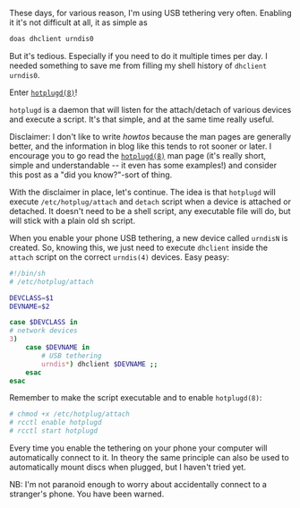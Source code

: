 These days, for various reason, I'm using USB tethering very often.
Enabling it it's not difficult at all, it as simple as

```sh
doas dhclient urndis0
```

But it's tedious.  Especially if you need to do it multiple times per
day.  I needed something to save me from filling my shell history of
`dhclient urndis0`.

Enter [`hotplugd(8)`](https://man.openbsd.org/hotplugd)!

`hotplugd` is a daemon that will listen for the attach/detach of
various devices and execute a script.  It's that simple, and at the
same time really useful.

Disclaimer: I don't like to write *howtos* because the man pages are
generally better, and the information in blog like this tends to rot
sooner or later.  I encourage you to go read the
[`hotplugd(8)`](https://man.openbsd.org/hotplugd) man page (it's
really short, simple and understandable -- it even has some examples!)
and consider this post as a "did you know?"-sort of thing.

With the disclaimer in place, let's continue.  The idea is that
`hotplugd` will execute `/etc/hotplug/attach` and `detach` script when
a device is attached or detached.  It doesn't need to be a shell
script, any executable file will do, but will stick with a plain old
sh script.

When you enable your phone USB tethering, a new device called
`urndisN` is created.  So, knowing this, we just need to execute
`dhclient` inside the `attach` script on the correct `urndis(4)`
devices.  Easy peasy:

```sh
#!/bin/sh
# /etc/hotplug/attach

DEVCLASS=$1
DEVNAME=$2

case $DEVCLASS in
# network devices
3)
	case $DEVNAME in
        # USB tethering
        urndis*) dhclient $DEVNAME ;;
    esac
esac
```

Remember to make the script executable and to enable `hotplugd(8)`:

```sh
# chmod +x /etc/hotplug/attach
# rcctl enable hotplugd
# rcctl start hotplugd
```

Every time you enable the tethering on your phone your computer will
automatically connect to it.  In theory the same principle can also be
used to automatically mount discs when plugged, but I haven't tried
yet.

NB: I'm not paranoid enough to worry about accidentally connect to a
stranger's phone.  You have been warned.
